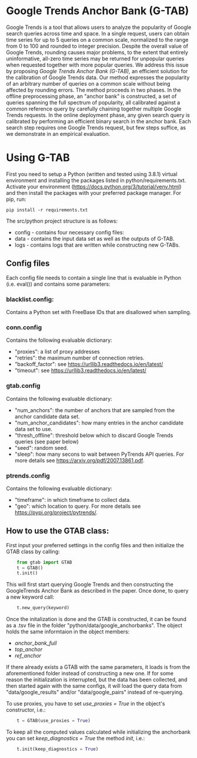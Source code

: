 # Google Trends Anchor Bank (G-TAB)

Google Trends is a tool that allows users to analyze the popularity of Google search queries across time and space.
In a single request, users can obtain time series for up to 5 queries on a common scale, normalized to the range from 0 to 100 and rounded to integer precision.
Despite the overall value of Google Trends, rounding causes major problems, to the extent that entirely uninformative, all-zero time series may be returned for unpopular queries when requested together with more popular queries.
We address this issue by proposing
*Google Trends Anchor Bank (G-TAB),*
an efficient solution for the calibration of Google Trends data.
Our method expresses the popularity of an arbitrary number of queries on a common scale without being affected by rounding errors.
The method proceeds in two phases.
In the offline preprocessing phase, an "anchor bank" is constructed, a set of queries spanning the full spectrum of popularity, all calibrated against a common reference query by carefully chaining together multiple Google Trends requests.
In the online deployment phase, any given search query is calibrated by performing an efficient binary search in the anchor bank.
Each search step requires one Google Trends request, but few steps suffice, as we demonstrate in an empirical evaluation.

# Using G-TAB

First you need to setup a Python (written and tested using 3.8.1) virtual environment and installing the packages listed in python/requirements.txt. Activate your environment (https://docs.python.org/3/tutorial/venv.html) and then install the packages with your preferred package manager. For pip, run:
~~~
pip install -r requirements.txt
~~~

The src/python project structure is as follows:
- config - contains four necessary config files:
- data - contains the input data set as well as the outputs of G-TAB.
- logs - contains logs that are written while constructing new G-TABs.

## Config files 
Each config file needs to contain a single line that is evaluable in Python (i.e. eval()) and contains some parameters: 
### blacklist.config:
Contains a Python set with FreeBase IDs that are disallowed when sampling.
### conn.config
Contains the following evaluable dictionary:
- "proxies": a list of proxy addresses
- "retries": the maximum number of connection retries.
- "backoff_factor": see https://urllib3.readthedocs.io/en/latest/
- "timeout": see https://urllib3.readthedocs.io/en/latest/
### gtab.config
Contains the following evaluable dictionary:
- "num_anchors": the number of anchors that are sampled from the anchor candidate data set.
- "num_anchor_candidates": how many entries in the anchor candidate data set to use.
- "thresh_offline": threshold below which to discard Google Trends queries (see paper below)
- "seed": random seed.
- "sleep": how many secons to wait between PyTrends API queries.
For more details see https://arxiv.org/pdf/2007.13861.pdf.
### ptrends.config
Contains the following evaluable dictionary:
- "timeframe": in which timeframe to collect data.
- "geo": which location to query.
For more details see https://pypi.org/project/pytrends/.


## How to use the GTAB class:
First input your preferred settings in the config files and then initialize the GTAB class by calling:
~~~python
    from gtab import GTAB
    t = GTAB()
    t.init()
~~~
This will first start querying Google Trends and then constructing the GoogleTrends Anchor Bank as described in the paper. Once done, to query a new keyword call:
~~~python
    t.new_query(keyword)
~~~

Once the initalization is done and the GTAB is constructed, it can be found as a .tsv file in the folder "python/data/google_anchorbanks". The object holds the same informtaion in the object members:
- *anchor_bank_full*
- *top_anchor*
- *ref_anchor*

If there already exists a GTAB with the same parameters, it loads is from the aforementioned folder instead of constructing a new one. If for some reason the initialization is interrupted, but the data has been collected, and then started again with the same configs, it will load the query data from "data/google_results" and/or "data/google_pairs" instead of re-querying. 

To use proxies, you have to set *use_proxies = True* in the object's constructor, i.e.:
~~~python
    t = GTAB(use_proxies = True)
~~~

To keep all the computed values calculated while initializing the anchorbank you can set *keep_diagnostics = True* the method *init*, i.e.:

~~~python
    t.init(keep_diagnostics = True)
~~~
